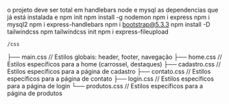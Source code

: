 
o projeto deve ser total em handlebars node e mysql as dependencias que já está instalada e 
npm init 
npm install -g nodemon
npm i express
npm i mysql2
npm i express-handlebars
npm i bootstrap@5.3.3
npm install -D tailwindcss
npm tailwindcss init
npm i express-fileupload

    /css
  ├── main.css        // Estilos globais: header, footer, navegação
  ├── home.css        // Estilos específicos para a home (carrossel, destaques)
  ├── cadastro.css    // Estilos específicos para a página de cadastro
  ├── contato.css     // Estilos específicos para a página de contato
  ├── login.css       // Estilos específicos para a página de login
  └── produtos.css    // Estilos específicos para a página de produtos